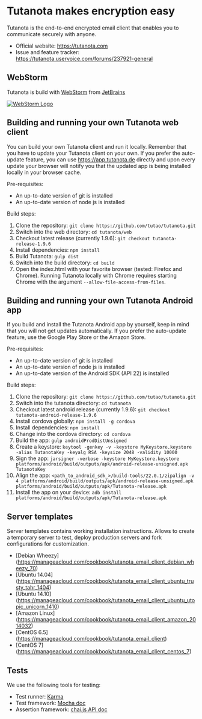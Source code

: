 # Tutanota makes encryption easy

Tutanota is the end-to-end encrypted email client that enables you to communicate securely with anyone.

* Official website: https://tutanota.com
* Issue and feature tracker: https://tutanota.uservoice.com/forums/237921-general

## WebStorm
Tutanota is build with [WebStorm](https://www.jetbrains.com/webstorm/) from [JetBrains](https://www.jetbrains.com/)

[![WebStorm Logo](https://www.jetbrains.com/webstorm/documentation/docs/logo_webstorm.png)](https://www.jetbrains.com/webstorm/)

## Building and running your own Tutanota web client

You can build your own Tutanota client and run it locally. Remember that you have to update your Tutanota client on your own. If you prefer the auto-update feature, you can use https://app.tutanota.de directly and upon every update your browser will notify you that the updated app is being installed locally in your browser cache.

Pre-requisites:
* An up-to-date version of git is installed
* An up-to-date version of node js is installed

Build steps:

1. Clone the repository: `git clone https://github.com/tutao/tutanota.git`
2. Switch into the web directory: `cd tutanota/web`
3. Checkout latest release (currently 1.9.6): `git checkout tutanota-release-1.9.6`
4. Install dependencies: `npm install`
5. Build Tutanota: `gulp dist`
6. Switch into the build directory: `cd build`
7. Open the index.html with your favorite browser (tested: Firefox and Chrome). Running Tutanota locally with Chrome requires starting Chrome with the argument `--allow-file-access-from-files`.

## Building and running your own Tutanota Android app

If you build and install the Tutanota Android app by yourself, keep in mind that you will not get updates automatically. If you prefer the auto-update feature, use the Google Play Store or the Amazon Store.

Pre-requisites:
* An up-to-date version of git is installed
* An up-to-date version of node js is installed
* An up-to-date version of the Android SDK (API 22) is installed

Build steps:

1. Clone the repository: `git clone https://github.com/tutao/tutanota.git`
2. Switch into the tutanota directory: `cd tutanota`
3. Checkout latest android release (currently 1.9.6): `git checkout tutanota-android-release-1.9.6`
4. Install cordova globally: `npm install -g cordova`
5. Install dependencies: `npm install`
6. Change into the cordova directory: `cd cordova`
7. Build the app: `gulp androidProdDistUnsigned`
8. Create a keystore: `keytool -genkey -v -keystore MyKeystore.keystore -alias TutanotaKey -keyalg RSA -keysize 2048 -validity 10000`
9. Sign the app: `jarsigner -verbose -keystore MyKeystore.keystore platforms/android/build/outputs/apk/android-release-unsigned.apk TutanotaKey`
10. Align the app: `<path_to_android_sdk_>/build-tools/22.0.1/zipalign -v 4 platforms/android/build/outputs/apk/android-release-unsigned.apk platforms/android/build/outputs/apk/Tutanota-release.apk`
11. Install the app on your device: `adb install platforms/android/build/outputs/apk/Tutanota-release.apk`

## Server templates

Server templates contains working installation instructions. Allows to create a temporary server to test, deploy production servers and fork configurations for customization.
* [Debian Wheezy] (https://manageacloud.com/cookbook/tutanota_email_client_debian_wheezy_70)
* [Ubuntu 14.04] (https://manageacloud.com/cookbook/tutanota_email_client_ubuntu_trusty_tahr_1404)
* [Ubuntu 14.10] (https://manageacloud.com/cookbook/tutanota_email_client_ubuntu_utopic_unicorn_1410)
* [Amazon Linux] (https://manageacloud.com/cookbook/tutanota_email_client_amazon_2014032)
* [CentOS 6.5] (https://manageacloud.com/cookbook/tutanota_email_client)
* [CentOS 7] (https://manageacloud.com/cookbook/tutanota_email_client_centos_7)

## Tests

We use the following tools for testing:
* Test runner: [Karma](http://karma-runner.github.io/)
* Test framework: [Mocha doc](http://mochajs.org/)
* Assertion framework: [chai.js API doc](http://chaijs.com/api/assert/)
